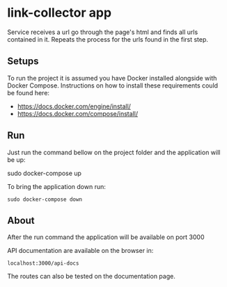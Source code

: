 # link-collector app

Service receives a url go through the page's html and finds all urls contained in it. Repeats the process for the urls found in the first step.

## Setups

To run the project it is assumed you have Docker installed alongside with Docker Compose. Instructions on how to install these requirements could be found here:

- https://docs.docker.com/engine/install/
- https://docs.docker.com/compose/install/

## Run

Just run the command bellow on the project folder and the application will be up:
  
 sudo docker-compose up

To bring the application down run:

    sudo docker-compose down

## About

After the run command the application will be available on port 3000

API documentation are available on the browser in:

    localhost:3000/api-docs

The routes can also be tested on the documentation page.
